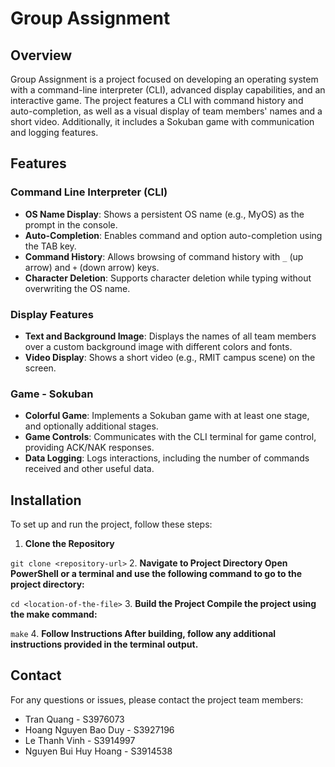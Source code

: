 # Group Assignment

## Overview

Group Assignment is a project focused on developing an operating system with a command-line interpreter (CLI), advanced display capabilities, and an interactive game. The project features a CLI with command history and auto-completion, as well as a visual display of team members' names and a short video. Additionally, it includes a Sokuban game with communication and logging features.

## Features

### Command Line Interpreter (CLI)
- **OS Name Display**: Shows a persistent OS name (e.g., MyOS) as the prompt in the console.
- **Auto-Completion**: Enables command and option auto-completion using the TAB key.
- **Command History**: Allows browsing of command history with `_` (up arrow) and `+` (down arrow) keys.
- **Character Deletion**: Supports character deletion while typing without overwriting the OS name.

### Display Features
- **Text and Background Image**: Displays the names of all team members over a custom background image with different colors and fonts.
- **Video Display**: Shows a short video (e.g., RMIT campus scene) on the screen.

### Game - Sokuban
- **Colorful Game**: Implements a Sokuban game with at least one stage, and optionally additional stages.
- **Game Controls**: Communicates with the CLI terminal for game control, providing ACK/NAK responses.
- **Data Logging**: Logs interactions, including the number of commands received and other useful data.

## Installation

To set up and run the project, follow these steps:

1. **Clone the Repository**
 
```git clone <repository-url>```
2. **Navigate to Project Directory Open PowerShell or a terminal and use the following command to go to the project directory:**

```cd <location-of-the-file>```
3. **Build the Project Compile the project using the make command:**

```make```
4. **Follow Instructions After building, follow any additional instructions provided in the terminal output.**

## Contact
For any questions or issues, please contact the project team members:

- Tran Quang - S3976073
- Hoang Nguyen Bao Duy - S3927196
- Le Thanh Vinh - S3914997
- Nguyen Bui Huy Hoang - S3914538






